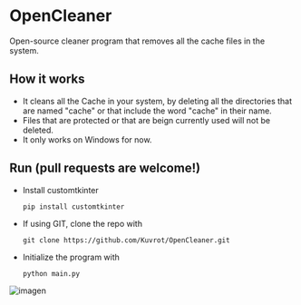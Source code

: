 # OpenCleaner
Open-source cleaner program that removes all the cache files in the system. 

## How it works
* It cleans all the Cache in your system, by deleting all the directories that are named "cache" or that include the word "cache" in their name.
* Files that are protected or that are beign currently used will not be deleted.
* It only works on Windows for now.

## Run (pull requests are welcome!)
- Install customtkinter
  ```
  pip install customtkinter
  ```
- If using GIT, clone the repo with
  ```
  git clone https://github.com/Kuvrot/OpenCleaner.git
  ```
- Initialize the program with
  ```
  python main.py
  ````

![imagen](https://github.com/Kuvrot/OpenCleaner/assets/23508114/2fd94a97-cd83-4e9f-b15e-56abfa48277e)


